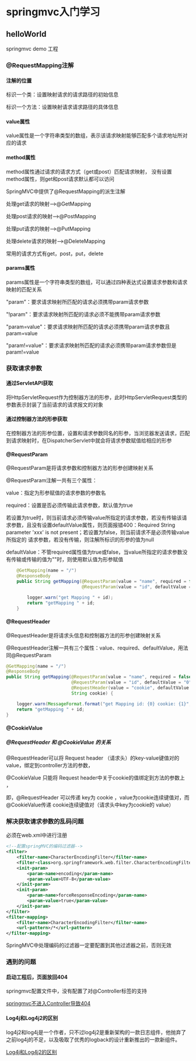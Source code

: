 # springmvc入门学习

## helloWorld

springmvc  demo 工程

### @RequestMapping注解

#### 注解的位置

标识一个类：设置映射请求的请求路径的初始信息

标识一个方法：设置映射请求请求路径的具体信息

#### value属性

value属性是一个字符串类型的数组，表示该请求映射能够匹配多个请求地址所对应的请求

#### method属性

method属性通过请求的请求方式（get或post）匹配请求映射， 没有设置method属性，则get和post请求默认都可以访问 



SpringMVC中提供了@RequestMapping的派生注解

处理get请求的映射-->@GetMapping

处理post请求的映射-->@PostMapping

处理put请求的映射-->@PutMapping

处理delete请求的映射-->@DeleteMapping



常用的请求方式有get，post，put，delete

#### params属性

params属性是一个字符串类型的数组，可以通过四种表达式设置请求参数和请求映射的匹配关系

"param"：要求请求映射所匹配的请求必须携带param请求参数

"!param"：要求请求映射所匹配的请求必须不能携带param请求参数

"param=value"：要求请求映射所匹配的请求必须携带param请求参数且param=value

"param!=value"：要求请求映射所匹配的请求必须携带param请求参数但是param!=value



### 获取请求参数

#### 通过ServletAPI获取

将HttpServletRequest作为控制器方法的形参，此时HttpServletRequest类型的参数表示封装了当前请求的请求报文的对象

#### 通过控制器方法的形参获取

在控制器方法的形参位置，设置和请求参数同名的形参，当浏览器发送请求，匹配到请求映射时，在DispatcherServlet中就会将请求参数赋值给相应的形参

#### @RequestParam

@RequestParam是将请求参数和控制器方法的形参创建映射关系

@RequestParam注解一共有三个属性：

value：指定为形参赋值的请求参数的参数名

required：设置是否必须传输此请求参数，默认值为true

若设置为true时，则当前请求必须传输value所指定的请求参数，若没有传输该请求参数，且没有设置defaultValue属性，则页面报错400：Required String parameter 'xxx' is not present；若设置为false，则当前请求不是必须传输value所指定的 请求参数，若没有传输，则注解所标识的形参的值为null

defaultValue：不管required属性值为true或false，当value所指定的请求参数没有传输或传输的值为""时，则使用默认值为形参赋值

```java
    @GetMapping(name = "/")
    @ResponseBody
    public String getMapping(@RequestParam(value = "name", required = false) String name,
                             @RequestParam(value = "id", defaultValue = "0") Long id) {

        logger.warn("get Mapping " + id);
        return "getMapping " + id;
    }

```

#### @RequestHeader

@RequestHeader是将请求头信息和控制器方法的形参创建映射关系

@RequestHeader注解一共有三个属性：value、required、defaultValue，用法同@RequestParam

```java
@GetMapping(name = "/")
@ResponseBody
public String getMapping(@RequestParam(value = "name", required = false) String name,
                         @RequestParam(value = "id", defaultValue = "0") Long id,
                         @RequestHeader(value = "cookie", defaultValue = "0") 
                         String cookie) {

    logger.warn(MessageFormat.format("get Mapping id: {0} cookie: {1}", id.toString(), cookie));
    return "getMapping " + id;
}
```

#### @CookieValue

##### @RequestHeader 和 @CookieValue 的关系

@RequestHeader可以将 Request header （请求头）的key-value键值对的value，绑定到controller方法的参数，

@CookieValue 只能将 Request header中关于cookie的值绑定到方法的参数上 ，

即，@RequestHeader 可以传递 key为 cookie ，value为cookie连续键值对，而@CookieValue传递 cookie连续键值对（请求头中key为cookie的 value）



### 解决获取请求参数的乱码问题

必须在web.xml中进行注册

```xml
<!--配置springMVC的编码过滤器-->
<filter>
    <filter-name>CharacterEncodingFilter</filter-name>
    <filter-class>org.springframework.web.filter.CharacterEncodingFilter</filter-class>
    <init-param>
        <param-name>encoding</param-name>
        <param-value>UTF-8</param-value>
    </init-param>
    <init-param>
        <param-name>forceResponseEncoding</param-name>
        <param-value>true</param-value>
    </init-param>
</filter>
<filter-mapping>
    <filter-name>CharacterEncodingFilter</filter-name>
    <url-pattern>/*</url-pattern>
</filter-mapping>
```

SpringMVC中处理编码的过滤器一定要配置到其他过滤器之前，否则无效



### 遇到的问题

#### 启动工程后，页面放回404

springmvc配置文件中，没有配置了对@Controller标签的支持

[springmvc不进入Controller导致404](https://blog.csdn.net/qq_36769100/article/details/71746449)



#### Log4j和Log4j2的区别

 log4j2和log4j是一个作者，只不过log4j2是重新架构的一款日志组件，他抛弃了之前log4j的不足，以及吸取了优秀的logback的设计重新推出的一款新组件。

[Log4j和Log4j2的区别](https://www.cnblogs.com/KylinBlog/p/7841217.html)